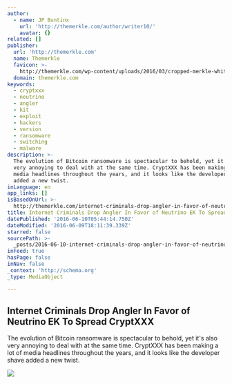 ```yaml
---
author:
  - name: JP Buntinx
    url: 'http://themerkle.com/author/writer10/'
    avatar: {}
related: []
publisher:
  url: 'http://themerkle.com'
  name: Themerkle
  favicon: >-
    http://themerkle.com/wp-content/uploads/2016/03/cropped-merkle-white-1-192x192.png
  domain: themerkle.com
keywords:
  - cryptxxx
  - neutrino
  - angler
  - kit
  - exploit
  - hackers
  - version
  - ransomware
  - switching
  - malware
description: >-
  The evolution of Bitcoin ransomware is spectacular to behold, yet it's also
  very annoying to deal with at the same time. CryptXXX has been making a lot of
  media headlines throughout the years, and it looks like the developer shave
  added a new twist.
inLanguage: en
app_links: []
isBasedOnUrl: >-
  http://themerkle.com/internet-criminals-drop-angler-in-favor-of-neutrino-ek-to-spread-cryptxxx/
title: Internet Criminals Drop Angler In Favor of Neutrino EK To Spread CryptXXX
datePublished: '2016-06-10T05:44:14.750Z'
dateModified: '2016-06-09T18:11:39.339Z'
starred: false
sourcePath: >-
  _posts/2016-06-10-internet-criminals-drop-angler-in-favor-of-neutrino-ek-to-sp.md
inFeed: true
hasPage: false
inNav: false
_context: 'http://schema.org'
_type: MediaObject

---
```

<article style=""><h1>Internet Criminals Drop Angler In Favor of Neutrino EK To Spread CryptXXX</h1><p>The evolution of Bitcoin ransomware is spectacular to behold, yet it's also very annoying to deal with at the same time. CryptXXX has been making a lot of media headlines throughout the years, and it looks like the developer shave added a new twist.</p><img src="http://themerkle.com/wp-content/uploads/2016/06/shutterstock_419122843.jpg" /></article>
